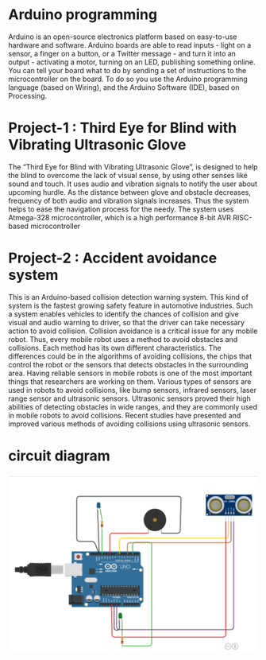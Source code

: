 # Arduino programming
Arduino is an open-source electronics platform based on easy-to-use hardware and software. Arduino boards are able to read inputs - light on a sensor, a finger on a button, or a Twitter message - and turn it into an output - activating a motor, turning on an LED, publishing something online. You can tell your board what to do by sending a set of instructions to the microcontroller on the board. To do so you use the Arduino programming language (based on Wiring), and the Arduino Software (IDE), based on Processing.

# Project-1 : Third Eye for Blind with Vibrating Ultrasonic Glove

The “Third Eye for Blind with Vibrating Ultrasonic Glove”, is designed to help the blind to overcome the lack of visual sense, 
by using other senses like sound and touch. It uses audio and vibration signals to notify the user about upcoming hurdle. 
As the distance between glove and obstacle decreases, frequency of both audio and vibration signals increases. 
Thus the system helps to ease the navigation process for the needy.
The system uses Atmega-328 microcontroller, which is a high performance 8-bit AVR RISC-based microcontroller

# Project-2 : Accident avoidance system
This is an Arduino-based collision detection warning system.
This kind of system is the fastest growing safety feature in automotive industries. 
Such a system enables vehicles to identify the chances of collision and give visual and audio warning to driver, 
so that the driver can take necessary action to avoid collision.
Collision avoidance is a critical issue for any mobile robot. 
Thus, every mobile robot uses a method to avoid obstacles and collisions. 
Each method has its own different characteristics. The differences could be in the algorithms of avoiding collisions, 
the chips that control the robot or the sensors that detects obstacles in the surrounding area. Having reliable sensors in mobile robots is one of the most important things that researchers are working on them. 
Various types of sensors are used in robots to avoid collisions, like bump sensors, infrared sensors, laser range sensor and ultrasonic sensors. 
Ultrasonic sensors proved their high abilities of detecting obstacles in wide ranges, and they are commonly used in mobile robots to avoid collisions. 
Recent studies have presented and improved various methods of avoiding collisions using ultrasonic sensors.

# circuit diagram
![](accident%20avoidance%20system/circuit_diagram.png)
